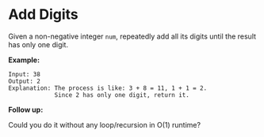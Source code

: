# Add Digits

Given a non-negative integer `num`, repeatedly add all its digits until the result has only one digit.

__Example:__

```pseudo
Input: 38
Output: 2
Explanation: The process is like: 3 + 8 = 11, 1 + 1 = 2.
             Since 2 has only one digit, return it.
```

__Follow up:__

Could you do it without any loop/recursion in O(1) runtime?